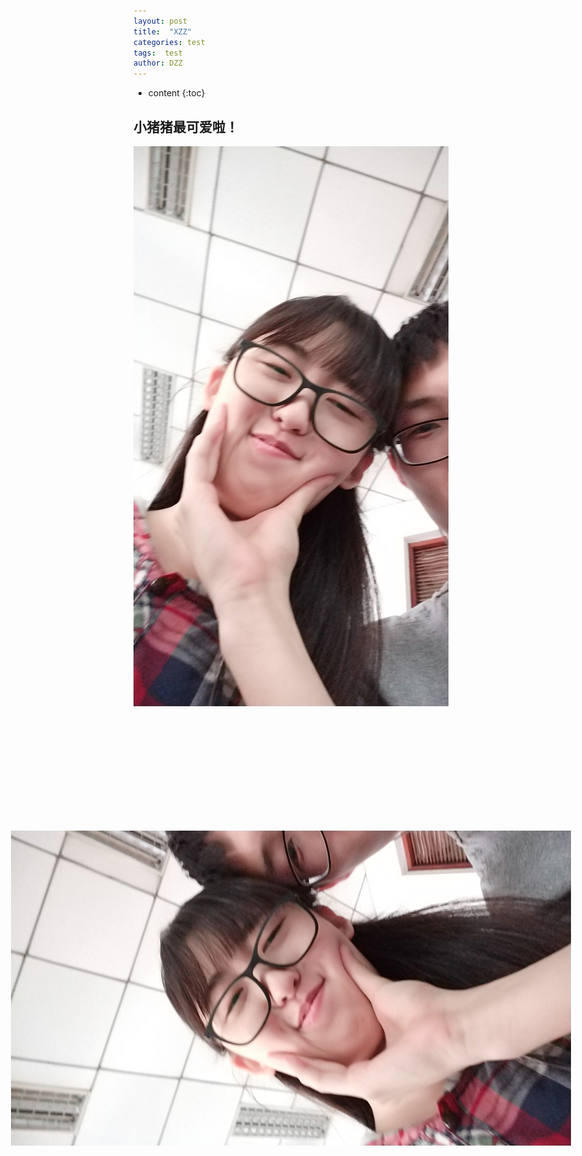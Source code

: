 ```yaml
---
layout: post
title:  "XZZ"
categories: test
tags:  test
author: DZZ
---
```


* content
{:toc}


## 小猪猪最可爱啦！

![图片.png](https://raw.githubusercontent.com/Eqicfeng/Eqicfeng.github.io/master/_posts/pic/IMG_20180922_133739.jpg)
<img src="https://raw.githubusercontent.com/Eqicfeng/Eqicfeng.github.io/master/_posts/pic/IMG_20180922_133739.jpg" style="transform: rotate(270deg);">


    
	

 

